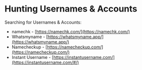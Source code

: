 # Hunting Usernames & Accounts

Searching for Usernames & Accounts:

* namechk - [https://namechk.com/](https://namechk.com/)
* Whatsmyname - [https://whatsmyname.app/](https://whatsmyname.app/)
* Namecheckup - [https://namecheckup.com/](https://namecheckup.com/)
* Instant Username - [https://instantusername.com/](https://instantusername.com/#/)
